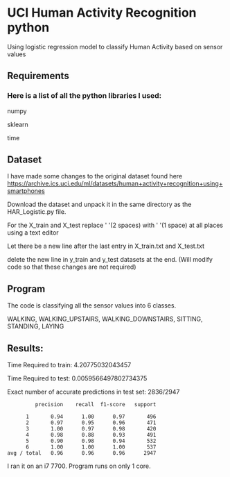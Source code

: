 # UCI Human Activity Recognition python
Using logistic regression model to classify Human Activity based on sensor values

## Requirements
### Here is a list of all the python libraries I used:
numpy

sklearn

time

## Dataset
I have made some changes to the original dataset found here https://archive.ics.uci.edu/ml/datasets/human+activity+recognition+using+smartphones

Download the dataset and unpack it in the same directory as the HAR_Logistic.py file.

For the X_train and X_test replace '  '(2 spaces) with ' '(1 space) at all places using a text editor

Let there be a new line after the last entry in X_train.txt and X_test.txt

delete the new line in y_train and y_test datasets at the end. (Will modify code so that these changes are not required)

## Program
The code is classifying all the sensor values into 6 classes.

WALKING, WALKING_UPSTAIRS, WALKING_DOWNSTAIRS, SITTING, STANDING, LAYING


## Results:

Time Required to train: 4.20775032043457

Time Required to test: 0.0059566497802734375

Exact number of accurate predictions in test set: 2836/2947

            
             precision    recall  f1-score   support

          1       0.94      1.00      0.97       496
          2       0.97      0.95      0.96       471
          3       1.00      0.97      0.98       420
          4       0.98      0.88      0.93       491
          5       0.90      0.98      0.94       532
          6       1.00      1.00      1.00       537
    avg / total   0.96      0.96      0.96      2947

I ran it on an i7 7700. 
Program runs on only 1 core.
